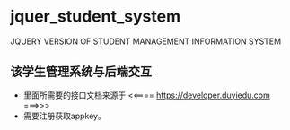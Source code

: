 # jquer_student_system
JQUERY VERSION OF STUDENT MANAGEMENT INFORMATION  SYSTEM 
## 该学生管理系统与后端交互
   - 里面所需要的接口文档来源于 <<==== https://developer.duyiedu.com ===>>> 
   - 需要注册获取appkey。